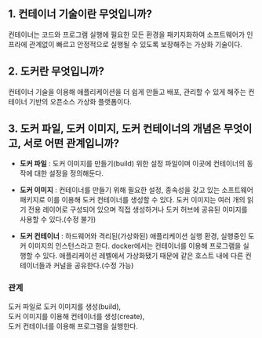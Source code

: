 ## 1. 컨테이너 기술이란 무엇입니까?
컨테이너는 코드와 프로그램 실행에 필요한 모든 환경을 패키지화하여 소프트웨어가 인프라에 관계없이 빠르고 안정적으로 실행될 수 있도록 보장해주는 가상화 기술이다.

## 2. 도커란 무엇입니까?
컨테이너 기술을 이용해 애플리케이션을 더 쉽게 만들고 배포, 관리할 수 있게 해주는 컨테이너 기반의 오픈소스 가상화 플랫폼이다.

## 3. 도커 파일, 도커 이미지, 도커 컨테이너의 개념은 무엇이고, 서로 어떤 관계입니까?

- **도커 파일** : 도커 이미지를 만들기(build) 위한 설정 파일이며 이곳에 컨테이너의 동작에 대한 설정을 정의해둔다.

- **도커 이미지** : 컨테이너를 만들기 위해 필요한 설정, 종속성을 갖고 있는 소프트웨어 패키지로 이를 이용해 도커 컨테이너를 생성할 수 있다. 도커 이미지는 여러 개의 읽기 전용 레이어로 구성되어 있으며 직접 생성하거나 도커 허브에 공유된 이미지를 사용할 수 있다.(수정 불가)

- **도커 컨테이너** : 하드웨어와 격리된(가상화된) 애플리케이션 실행 환경,
실행중인 도커 이미지의 인스턴스라고 한다.
docker에서는 컨테이너를 이용해 프로그램을 실행할 수 있다. 
애플리케이션 레벨에서 가상화됐기 때문에 같은 호스트 내에 다른 컨테이너들과 커널을 공유한다.(수정 가능)

### **관계**
도커 파일로 도커 이미지를 생성(build),<br>
도커 이미지를 이용해 컨테이너를 생성(create),<br>
도커 컨테이너를 이용해 프로그램을 실행한다.